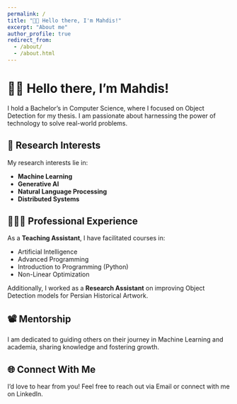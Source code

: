 ```yaml
---
permalink: /
title: "👋🏼 Hello there, I'm Mahdis!"
excerpt: "About me"
author_profile: true
redirect_from: 
  - /about/
  - /about.html
---
```


# 👋🏼 Hello there, I’m Mahdis!

I hold a Bachelor’s in Computer Science, where I focused on Object Detection for my thesis. I am passionate about harnessing the power of technology to solve real-world problems.

## 🔬 Research Interests
My research interests lie in:
- **Machine Learning** 
- **Generative AI** 
- **Natural Language Processing** 
- **Distributed Systems**


## 👨🏻‍🔬 Professional Experience
As a **Teaching Assistant**, I have facilitated courses in:
- Artificial Intelligence
- Advanced Programming
- Introduction to Programming (Python)
- Non-Linear Optimization

Additionally, I worked as a **Research Assistant** on improving Object Detection models for Persian Historical Artwork.


## 📽️ Mentorship
I am dedicated to guiding others on their journey in Machine Learning and academia, sharing knowledge and fostering growth. 

## 🌐 Connect With Me
I’d love to hear from you! Feel free to reach out via Email or connect with me on LinkedIn.




